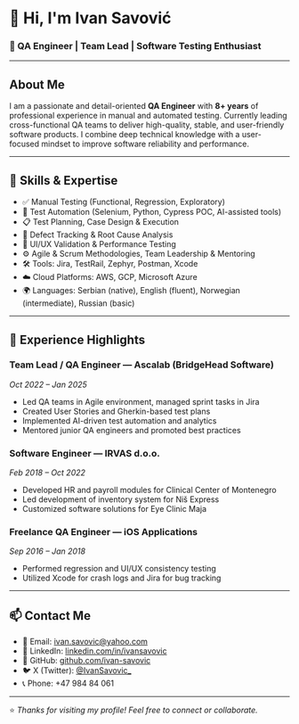 # 👋 Hi, I'm Ivan Savović

### 🧪 QA Engineer | Team Lead | Software Testing Enthusiast

---

## About Me

I am a passionate and detail-oriented **QA Engineer** with **8+ years** of professional experience in manual and automated testing. Currently leading cross-functional QA teams to deliver high-quality, stable, and user-friendly software products. I combine deep technical knowledge with a user-focused mindset to improve software reliability and performance.

---

## 🚀 Skills & Expertise

- ✅ Manual Testing (Functional, Regression, Exploratory)  
- 🤖 Test Automation (Selenium, Python, Cypress POC, AI-assisted tools)  
- 📋 Test Planning, Case Design & Execution  
- 🐞 Defect Tracking & Root Cause Analysis  
- 🎨 UI/UX Validation & Performance Testing  
- ⚙️ Agile & Scrum Methodologies, Team Leadership & Mentoring  
- 🛠 Tools: Jira, TestRail, Zephyr, Postman, Xcode  
- ☁️ Cloud Platforms: AWS, GCP, Microsoft Azure  
- 🌍 Languages: Serbian (native), English (fluent), Norwegian (intermediate), Russian (basic)

---

## 💼 Experience Highlights

### Team Lead / QA Engineer — Ascalab (BridgeHead Software)  
*Oct 2022 – Jan 2025*  
- Led QA teams in Agile environment, managed sprint tasks in Jira  
- Created User Stories and Gherkin-based test plans  
- Implemented AI-driven test automation and analytics  
- Mentored junior QA engineers and promoted best practices

### Software Engineer — IRVAS d.o.o.  
*Feb 2018 – Oct 2022*  
- Developed HR and payroll modules for Clinical Center of Montenegro  
- Led development of inventory system for Niš Express  
- Customized software solutions for Eye Clinic Maja  

### Freelance QA Engineer — iOS Applications  
*Sep 2016 – Jan 2018*  
- Performed regression and UI/UX consistency testing  
- Utilized Xcode for crash logs and Jira for bug tracking  

---

## 📫 Contact Me

- 📧 Email: [ivan.savovic@yahoo.com](mailto:ivan.savovic@yahoo.com)  
- 🔗 LinkedIn: [linkedin.com/in/ivansavovic](https://linkedin.com/in/ivansavovic)  
- 🐙 GitHub: [github.com/ivan-savovic](https://github.com/ivan-savovic)  
- 🐦 X (Twitter): [@IvanSavovic_](https://x.com/IvanSavovic_)  
- 📞 Phone: +47 984 84 061  

---

⭐️ *Thanks for visiting my profile! Feel free to connect or collaborate.*  
